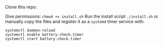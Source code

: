 Clone this repo:



Give permissions:
`chmod +x install.sh`
Run the install script
`./install.sh`
or manually copy the files and register it as a `systemd` timer service with:
```
systemctl daemon-reload
systemctl enable battery-check.timer
systemctl start battery-check.timer
```